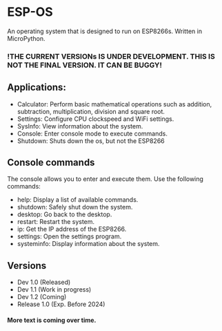 # ESP-OS
An operating system that is designed to run on ESP8266s. Written in MicroPython.

### !THE CURRENT VERSIONs IS UNDER DEVELOPMENT. THIS IS NOT THE FINAL VERSION. IT CAN BE BUGGY!
## Applications:
- Calculator: Perform basic mathematical operations such as addition, subtraction, multiplication, division and square root.
- Settings: Configure CPU clockspeed and WiFi settings.
- SysInfo: View information about the system.
- Console: Enter console mode to execute commands.
- Shutdown: Shuts down the os, but not the ESP8266
## Console commands
The console allows you to enter and execute them. Use the following commands:
- help: Display a list of available commands.
- shutdown: Safely shut down the system.
- desktop: Go back to the desktop.
- restart: Restart the system.
- ip: Get the IP address of the ESP8266.
- settings: Open the settings program.
- systeminfo: Display information about the system.
## Versions
- Dev 1.0 (Released)
- Dev 1.1 (Work in progress)
- Dev 1.2 (Coming)
- Release 1.0 (Exp. Before 2024)
#### More text is coming over time.

